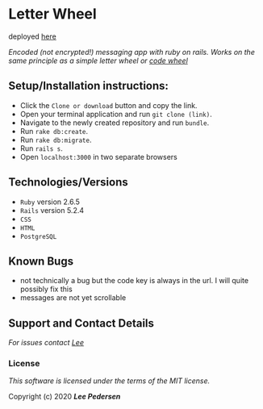# Letter Wheel

deployed [here](https://powerful-stream-59899.herokuapp.com/)

_Encoded (not encrypted!) messaging app with ruby on rails. Works on the same principle as a simple letter wheel or [code wheel](https://en.wikipedia.org/wiki/Code_wheel)_

## Setup/Installation instructions:
* Click the `Clone or download` button and copy the link.
* Open your terminal application and run `git clone (link)`.
* Navigate to the newly created repository and run `bundle`.
* Run `rake db:create`.
* Run `rake db:migrate`.
* Run `rails s`.
* Open `localhost:3000` in two separate browsers

## Technologies/Versions
* `Ruby` version 2.6.5
* `Rails` version 5.2.4
* `CSS`
* `HTML`
* `PostgreSQL`

## Known Bugs
* not technically a bug but the code key is always in the url. I will quite possibly fix this
* messages are not yet scrollable

## Support and Contact Details
_For issues contact [Lee](https://github.com/LeePedersen)_

### License

*This software is licensed under the terms of the MIT license.*

Copyright (c) 2020 **_Lee Pedersen_**
